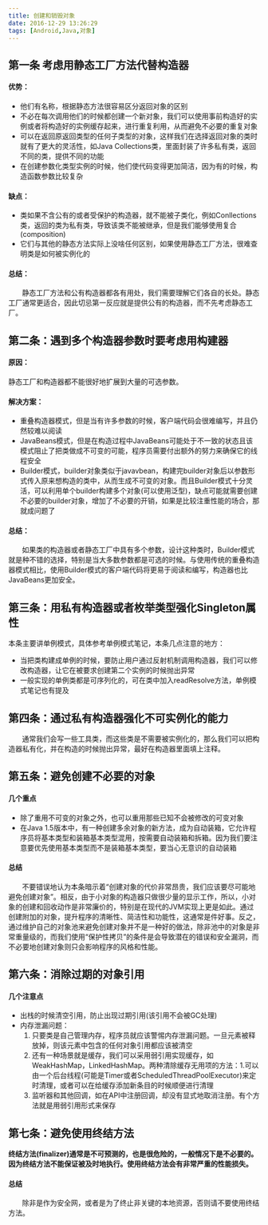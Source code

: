 ```yaml
---
title: 创建和销毁对象
date: 2016-12-29 13:26:29
tags: [Android,Java,对象]
---
```


## 第一条 考虑用静态工厂方法代替构造器
#### 优势：
* 他们有名称，根据静态方法很容易区分返回对象的区别
* 不必在每次调用他们的时候都创建一个新对象，我们可以使用事前构造好的实例或者将构造好的实例缓存起来，进行重复利用，从而避免不必要的重复对象
* 可以在返回原返回类型的任何子类型的对象，这样我们在选择返回对象的类时就有了更大的灵活性，如Java Collections类，里面封装了许多私有类，返回不同的类，提供不同的功能
* 在创建参数化类型实例的时候，他们使代码变得更加简洁，因为有的时候，构造函数参数比较复杂

#### 缺点：
* 类如果不含公有的或者受保护的构造器，就不能被子类化，例如Conllections类，返回的类为私有类，导致该类不能被继承，但是我们能够使用复合(composition)
* 它们与其他的静态方法实际上没啥任何区别，如果使用静态工厂方法，很难查明类是如何被实例化的

#### 总结：
&nbsp;&nbsp;&nbsp;&nbsp;&nbsp;&nbsp;&nbsp;静态工厂方法和公有构造器都各有用处，我们需要理解它们各自的长处。静态工厂通常更适合，因此切忌第一反应就是提供公有的构造器，而不先考虑静态工厂。
<!--more-->
## 第二条：遇到多个构造器参数时要考虑用构建器
#### 原因：
静态工厂和构造器都不能很好地扩展到大量的可选参数。

#### 解决方案：
* 重叠构造器模式，但是当有许多参数的时候，客户端代码会很难编写，并且仍然较难以阅读
* JavaBeans模式，但是在构造过程中JavaBeans可能处于不一致的状态且该模式阻止了把类做成不可变的可能，程序员需要付出额外的努力来确保它的线程安全
* Builder模式，builder对象类似于javavbean，构建完builder对象后以参数形式传入原来想构造的类中，从而生成不可变的对象。而且Builder模式十分灵活，可以利用单个builder构建多个对象(可以使用泛型)，缺点可能就需要创建不必要的builder对象，增加了不必要的开销，如果是比较注重性能的场合，那就成问题了

#### 总结：
&nbsp;&nbsp;&nbsp;&nbsp;&nbsp;&nbsp;&nbsp;如果类的构造器或者静态工厂中具有多个参数，设计这种类时，Builder模式就是种不错的选择，特别是当大多数参数都是可选的时候。与使用传统的重叠构造器模式相比，使用Builder模式的客户端代码将更易于阅读和编写，构造器也比JavaBeans更加安全。

## 第三条：用私有构造器或者枚举类型强化Singleton属性
本条主要讲单例模式，具体参考单例模式笔记，本条几点注意的地方：

* 当把类构建成单例的时候，要防止用户通过反射机制调用构造器，我们可以修改构造器，让它在被要求创建第二个实例的时候抛出异常
* 一般实现的单例类都是可序列化的，可在类中加入readResolve方法，单例模式笔记也有提及

## 第四条：通过私有构造器强化不可实例化的能力
&nbsp;&nbsp;&nbsp;&nbsp;&nbsp;&nbsp;&nbsp;通常我们会写一些工具类，而这些类是不需要被实例化的，那么我们可以把构造器私有化，并在构造的时候抛出异常，最好在构造器里面填上注释。

## 第五条：避免创建不必要的对象
#### 几个重点

* 除了重用不可变的对象之外，也可以重用那些已知不会被修改的可变对象
* 在Java 1.5版本中，有一种创建多余对象的新方法，成为自动装箱，它允许程序员将基本类型和装箱基本类型混用，按需要自动装箱和拆箱。因为我们要注意要优先使用基本类型而不是装箱基本类型，要当心无意识的自动装箱

#### 总结
&nbsp;&nbsp;&nbsp;&nbsp;&nbsp;&nbsp;&nbsp;不要错误地认为本条暗示着“创建对象的代价非常昂贵，我们应该要尽可能地避免创建对象”。相反，由于小对象的构造器只做很少量的显示工作，所以，小对象的创建和回收动作是非常廉价的，特别是在现代的JVM实现上更是如此。通过创建附加的对象，提升程序的清晰性、简洁性和功能性，这通常是件好事。反之，通过维护自己的对象池来避免创建对象并不是一种好的做法，除非池中的对象是非常重量级的，而我们使用“保护性拷贝”的条件是会导致潜在的错误和安全漏洞，而不必要地创建对象则只会影响程序的风格和性能。

## 第六条：消除过期的对象引用
#### 几个注意点

* 出栈的时候清空引用，防止出现过期引用(该引用不会被GC处理)
* 内存泄漏问题：
	1. 只要类是自己管理内存，程序员就应该警惕内存泄漏问题。一旦元素被释放掉，则该元素中包含的任何对象引用都应该被清空
	2. 还有一种场景就是缓存，我们可以采用弱引用实现缓存，如WeakHashMap，LinkedHashMap。两种清除缓存无用项的方法：1.可以由一个后台线程(可能是Timer或者ScheduledThreadPoolExecutor)来定时清理，或者可以在给缓存添加新条目的时候顺便进行清理
	3. 监听器和其他回调，如在API中注册回调，却没有显式地取消注册。有个方法就是用弱引用形式来保存

## 第七条：避免使用终结方法
**终结方法(finalizer)通常是不可预测的，也是很危险的，一般情况下是不必要的。因为终结方法不能保证被及时地执行。使用终结方法会有非常严重的性能损失。**

#### 总结
&nbsp;&nbsp;&nbsp;&nbsp;&nbsp;&nbsp;&nbsp;除非是作为安全网，或者是为了终止非关键的本地资源，否则请不要使用终结方法。

